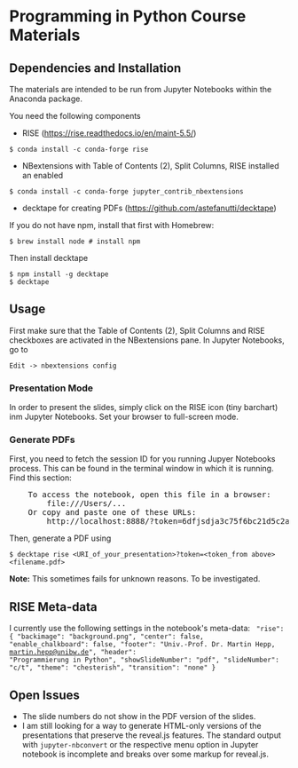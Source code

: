 # Programming in Python Course Materials

## Dependencies and Installation
The materials are intended to be run from Jupyter Notebooks within the Anaconda package.

You need the following components
- RISE (https://rise.readthedocs.io/en/maint-5.5/)

`$ conda install -c conda-forge rise`

- NBextensions with Table of Contents (2), Split Columns, RISE installed an enabled

`$ conda install -c conda-forge jupyter_contrib_nbextensions`

- decktape for creating PDFs (https://github.com/astefanutti/decktape)

If you do not have npm, install that first with Homebrew:

`$ brew install node # install npm`

Then install decktape

`$ npm install -g decktape`<br />
`$ decktape`

## Usage
First make sure that the Table of Contents (2), Split Columns and RISE checkboxes are activated in the NBextensions pane. In Jupyter Notebooks, go to

`Edit -> nbextensions config`

### Presentation Mode
In order to present the slides, simply click on the RISE icon (tiny barchart) inm Jupyter Notebooks.
Set your browser to full-screen mode.

### Generate PDFs
First, you need to fetch the session ID for you running Jupyer Notebooks process. This can be found in the terminal window in which it is running. Find this section:<br />

<pre>
    To access the notebook, open this file in a browser:
        file:///Users/...
    Or copy and paste one of these URLs:
        http://localhost:8888/?token=6dfjsdja3c75f6bc21d5c2a7891774b3fc540ca2615765eb6c5
</pre>

Then, generate a PDF using

`$ decktape rise <URI_of_your_presentation>?token=<token_from above> <filename.pdf>`

**Note:** This sometimes fails for unknown reasons. To be investigated.

## RISE Meta-data
I currently use the following settings in the notebook's meta-data:
<code>
	"rise": {
    "backimage": "background.png",
    "center": false,
    "enable_chalkboard": false,
    "footer": "Univ.-Prof. Dr. Martin Hepp, martin.hepp@unibw.de",
    "header": "Programmierung in Python",
    "showSlideNumber": "pdf",
    "slideNumber": "c/t",
    "theme": "chesterish",
    "transition": "none"
  }
 </code>

## Open Issues ##
- The slide numbers do not show in the PDF version of the slides.
- I am still looking for a way to generate HTML-only versions of the presentations that preserve the reveal.js features. The standard output with `jupyter-nbconvert` or the respective menu option in Jupyter notebook is incomplete and breaks over some markup for reveal.js.
